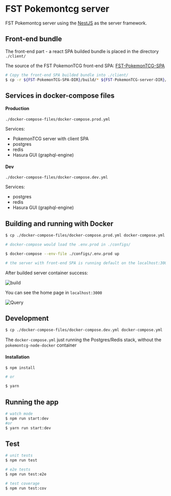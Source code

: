 # FST Pokemontcg server

FST Pokemontcg server using the
[NestJS](https://github.com/nestjs/nest) as the server framework.

## Front-end bundle

The front-end part - a react SPA builded bundle is placed in the directory `./client/`

The source of the FST PokemonTCG front-end SPA:
[FST-PokemonTCG-SPA](https://github.com/veritymissed/FST-PokemonTCG-SPA)

```sh
# Copy the front-end SPA builded bundle into ./client/
$ cp -r ${FST-PokemonTCG-SPA-DIR}/build/* ${FST-PokemonTCG-server-DIR}/client/
```

## Services in docker-compose files

#### Production
`./docker-compose-files/docker-compose.prod.yml`

Services:
- PokemonTCG server with client SPA
- postgres
- redis
- Hasura GUI (graphql-engine)


#### Dev
`./docker-compose-files/docker-compose.dev.yml`

Services:
- postgres
- redis
- Hasura GUI (graphql-engine)


## Building and running with Docker

```sh
$ cp ./docker-compose-files/docker-compose.prod.yml docker-compose.yml

# docker-compose would load the .env.prod in ./configs/

$ docker-compose --env-file ./configs/.env.prod up

# the server with front-end SPA is running default on the localhost:3000
```
After builded server container success:

![build](https://user-images.githubusercontent.com/6461602/146146994-1e7a8031-662f-4c3c-b565-64e9e63d3444.png)

You can see the home page in `localhost:3000`

![Query](https://user-images.githubusercontent.com/6461602/146149179-d3fe91c6-b0a4-42e7-b339-558e82904f83.png)

## Development

```sh
$ cp ./docker-compose-files/docker-compose.dev.yml docker-compose.yml
```

The `docker-compose.yml` just running the Postgres/Redis stack, without the `pokemontcg-node-docker` container


#### Installation

```bash
$ npm install

# or

$ yarn
```

## Running the app

```bash
# watch mode
$ npm run start:dev
#or
$ yarn run start:dev
```

## Test

```bash
# unit tests
$ npm run test

# e2e tests
$ npm run test:e2e

# test coverage
$ npm run test:cov
```
